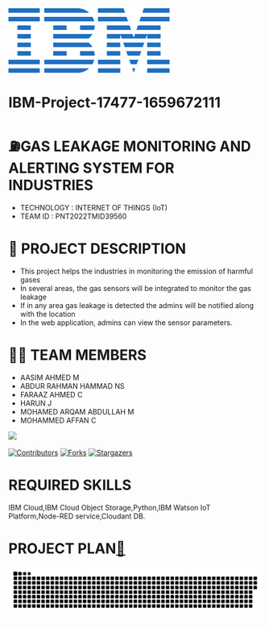 
<!-- PROJECT LOGO -->

  <a href="https://github.com/IBM-EPBL/IBM-Project-17477-1659672111">
    <img src="https://raw.githubusercontent.com/FaraazAhmedC/FaraazAhmedC/main/IBM_logo.svg.png" alt="Logo" width="320" height="128">
 
 </a>

<br />

<div align= left>
  
  # **IBM-Project-17477-1659672111**
  
</div>


# **⛽GAS LEAKAGE MONITORING AND ALERTING SYSTEM FOR INDUSTRIES**

- TECHNOLOGY : INTERNET OF THINGS (IoT)
- TEAM ID : PNT2022TMID39560

# **📒 PROJECT DESCRIPTION**
- This project helps the industries in monitoring the emission of harmful gases
- In several areas, the gas sensors will be integrated to monitor the gas leakage
- If in any area gas leakage is detected the admins will be notified along with the location
- In the web application, admins can view the sensor parameters.

# **👨‍💻 TEAM MEMBERS**
- AASIM AHMED M
- ABDUR RAHMAN HAMMAD NS
- FARAAZ AHMED C 
- HARUN J
- MOHAMED ARQAM ABDULLAH M
- MOHAMMED AFFAN C


<img src = "https://contrib.rocks/image?repo=IBM-EPBL/IBM-Project-17477-1659672111"/>

[![Contributors][contributors-shield]][contributors-url]
[![Forks][forks-shield]][forks-url]
[![Stargazers][stars-shield]][stars-url]



# REQUIRED SKILLS

IBM Cloud,IBM Cloud Object Storage,Python,IBM Watson IoT Platform,Node-RED service,Cloudant DB.

# **PROJECT PLAN**[📖](https://drive.google.com/file/d/1JGdRjevCCdO0Ld6N2eW2PblcOMvUsp8h/view?usp=sharing)

![Snake animation](https://github.com/FaraazAhmedC/FaraazAhmedC/blob/main/snake%20grid.svg)

<!-- MARKDOWN LINKS & IMAGES -->
<!-- https://www.markdownguide.org/basic-syntax/#reference-style-links -->
[contributors-shield]: https://img.shields.io/github/contributors/IBM-EPBL/IBM-Project-17477-1659672111.svg?style=for-the-badge
[contributors-url]:https://github.com/IBM-EPBL/IBM-Project-17477-1659672111/graphs/contributors
[forks-shield]:https://img.shields.io/github/forks/IBM-EPBL/IBM-Project-17477-1659672111.svg?style=for-the-badge
[forks-url]:https://github.com/IBM-EPBL/IBM-Project-17477-1659672111/network/members
[stars-shield]: https://img.shields.io/github/stars/IBM-EPBL/IBM-Project-17477-1659672111.svg?style=for-the-badge
[stars-url]:https://github.com/IBM-EPBL/IBM-Project-17477-1659672111/stargazers
